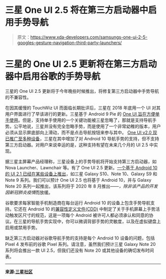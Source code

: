 # 三星 One UI 2.5 将在第三方启动器中启用手势导航

> 原文：<https://www.xda-developers.com/samsungs-one-ui-2-5-googles-gesture-navigation-third-party-launchers/>

# 三星的 One UI 2.5 更新将在第三方启动器中启用谷歌的手势导航

三星的 One UI 2.5 更新将于今年晚些时候推出，将修复第三方启动器中手势导航的不兼容性。

在因其缓慢的 TouchWiz UI 而面临长期批评后，三星在 2018 年底用一个 UI 对其用户界面进行了早该进行的更新。三星基于 Android 9 Pie 的 [One UI 旨在方便单手使用](https://www.xda-developers.com/samsung-one-ui-android-pie-galaxy-s9-galaxy-note-9/)。但是，支持单手使用的一个关键功能被三星忽略了，那就是支持导航手势。公平地说，三星并没有完全忽略手势，而是使用了一个非常幼稚的版本，用户必须从显示屏底部向上滑动，而不是点击导航按钮来参与其中。 [One UI v2.0 现已推广至多种设备](https://www.xda-developers.com/samsung-galaxy-a50-m30s-receive-android-10-one-ui-2-0-update/)，三星在其中增加了对 Android 10 导航手势的支持，但不支持第三方启动器。对用户来说幸运的是，这种支持有望在未来几个月的 UI 2.5 中实现。

据三星主屏幕产品经理称，三星设备上的手势导航将开始支持第三方启动器，如 Nova Launcher、Lawnchair 等。有了 One UI 2.5 更新。[一个基于 Android 10 的 UI 2.1 已经在某些设备上推出](https://www.xda-developers.com/samsung-one-ui-2-1-galaxy-note-10-s10-note-9-s9/)，如三星 Galaxy S10、Note 10、Galaxy S9 和 Note 9 系列。我们可以预计 One UI 2.5 也将基于 Android 10，并与 Galaxy Note 20 系列一起推出，该系列将于 2020 年 8 月推出——*，除非该产品的开发因新冠肺炎疫情*而放缓。

谷歌要求每家智能手机制造商在每台运行 Android 10 的设备上包含手势导航支持。它还在 Android 10 的[兼容性定义文件(CDD)](https://source.android.com/compatibility/10/android-10-cdd.html) 中制定了关于手机屏幕上手势活动触发区尺寸的规范，这是一项每个 Android 被许可人都必须承认和同意的协议。在三星的导航手势实现中，你可以微调背部手势的灵敏度，以及在虚拟键盘上启用或禁用手势。

缺乏第三方启动器对谷歌导航手势的支持是每个 Android 10 设备的问题，包括 Pixel 4 发布前的谷歌 Pixel 系列。请注意，虽然我们预计三星 Galaxy Note 20 系列将会推出一款 UI 2.5，但我们还没有 Note 20 或其他设备的确切发布时间表。

* * *

**来源:[三星社区](https://r1.community.samsung.com/t5/%EA%B0%A4%EB%9F%AD%EC%8B%9C-A/a80-%EC%97%85%EB%8D%B0%EC%9D%B4%ED%8A%B8%ED%95%98%EC%8B%A0%EB%B6%84%EB%93%A4-%EC%83%88-%EC%A0%9C%EC%8A%A4%EC%B2%98-%EC%84%A4%EC%A0%95-%EB%90%98%EB%82%98%EC%9A%94/td-p/4232888)**